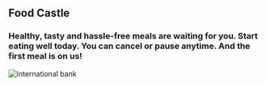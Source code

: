 ## Food Castle

### Healthy, tasty and hassle-free meals are waiting for you. Start eating well today. You can cancel or pause anytime. And the first meal is on us!

<img src="https://i.ibb.co/ZJmyxCr/food.png" alt="International bank">
